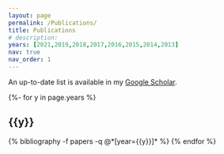```yaml
---
layout: page
permalink: /Publications/
title: Publications
# description:
years: [2021,2019,2018,2017,2016,2015,2014,2013]
nav: true
nav_order: 1
---
```

An up-to-date list is available in my [Google Scholar](https://scholar.google.com/citations?user=IgKAJBwAAAAJ).

<!-- _pages/publications.md -->
<div class="publications">

{%- for y in page.years %}
  <h2 class="year">{{y}}</h2>
  {% bibliography -f papers -q @*[year={{y}}]* %}
{% endfor %}

</div>
